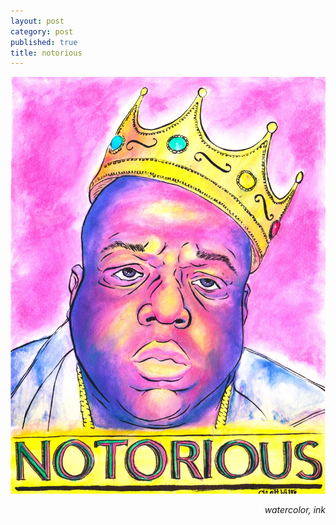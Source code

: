 ```yaml
---
layout: post
category: post
published: true
title: notorious
---
```

![notorious](/media/notorious-1200w.jpeg)
<!--more-->
<span class='date' style='float:right;'>*watercolor, ink*</span>
